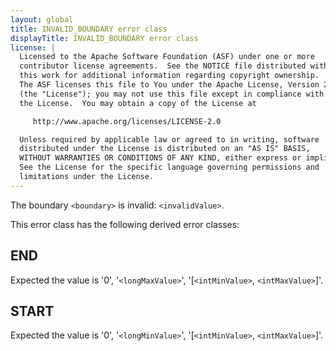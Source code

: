 ```yaml
---
layout: global
title: INVALID_BOUNDARY error class
displayTitle: INVALID_BOUNDARY error class
license: |
  Licensed to the Apache Software Foundation (ASF) under one or more
  contributor license agreements.  See the NOTICE file distributed with
  this work for additional information regarding copyright ownership.
  The ASF licenses this file to You under the Apache License, Version 2.0
  (the "License"); you may not use this file except in compliance with
  the License.  You may obtain a copy of the License at

     http://www.apache.org/licenses/LICENSE-2.0

  Unless required by applicable law or agreed to in writing, software
  distributed under the License is distributed on an "AS IS" BASIS,
  WITHOUT WARRANTIES OR CONDITIONS OF ANY KIND, either express or implied.
  See the License for the specific language governing permissions and
  limitations under the License.
---
```


The boundary `<boundary>` is invalid: `<invalidValue>`.

This error class has the following derived error classes:

## END

Expected the value is '0', '`<longMaxValue>`', '[`<intMinValue>`, `<intMaxValue>`]'.

## START

Expected the value is '0', '`<longMinValue>`', '[`<intMinValue>`, `<intMaxValue>`]'.
